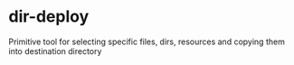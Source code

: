# dir-deploy
Primitive tool for selecting specific files, dirs, resources and copying them into destination directory

